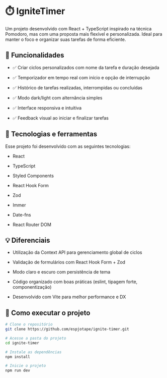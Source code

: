 # ⏱️ IgniteTimer

Um projeto desenvolvido com React + TypeScript inspirado na técnica Pomodoro, mas com uma proposta mais flexível e personalizada. Ideal para manter o foco e organizar suas tarefas de forma eficiente.

## 🚀 Funcionalidades
- ✅ Criar ciclos personalizados com nome da tarefa e duração desejada

- ✅ Temporizador em tempo real com início e opção de interrupção

- ✅ Histórico de tarefas realizadas, interrompidas ou concluídas

- ✅ Modo dark/light com alternância simples

- ✅ Interface responsiva e intuitiva

- ✅ Feedback visual ao iniciar e finalizar tarefas

## 🧪 Tecnologias e ferramentas
Esse projeto foi desenvolvido com as seguintes tecnologias:

- React
 
- TypeScript

- Styled Components

- React Hook Form

- Zod

- Immer

- Date-fns

- React Router DOM

## 💡 Diferenciais

- Utilização da Context API para gerenciamento global de ciclos

- Validação de formulários com React Hook Form + Zod

- Modo claro e escuro com persistência de tema

- Código organizado com boas práticas (eslint, tipagem forte, componentização)

- Desenvolvido com Vite para melhor performance e DX

## 📂 Como executar o projeto
```bash
# Clone o repositório
git clone https://github.com/espjotape/ignite-timer.git

# Acesse a pasta do projeto
cd ignite-timer

# Instale as dependências
npm install

# Inicie o projeto
npm run dev
```
